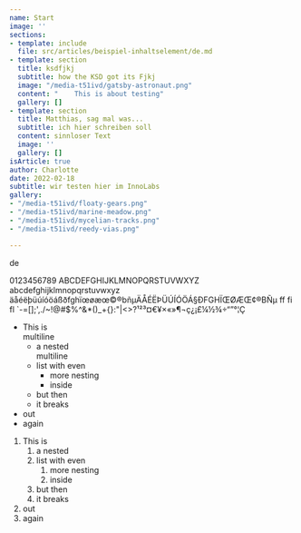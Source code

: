 ```yaml
---
name: Start
image: ''
sections:
- template: include
  file: src/articles/beispiel-inhaltselement/de.md
- template: section
  title: ksdfjkj
  subtitle: how the KSD got its Fjkj
  image: "/media-t51ivd/gatsby-astronaut.png"
  content: "    This is about testing"
  gallery: []
- template: section
  title: Matthias, sag mal was...
  subtitle: ich hier schreiben soll
  content: sinnloser Text
  image: ''
  gallery: []
isArticle: true
author: Charlotte
date: 2022-02-18
subtitle: wir testen hier im InnoLabs
gallery:
- "/media-t51ivd/floaty-gears.png"
- "/media-t51ivd/marine-meadow.png"
- "/media-t51ivd/mycelian-tracks.png"
- "/media-t51ivd/reedy-vias.png"

---
```

de

0123456789 ABCDEFGHIJKLMNOPQRSTUVWXYZ abcdefghijklmnopqrstuvwxyz
äåéëþüúíóöáßðfghïœøæœ©®bñµÄÅÉËÞÜÚÍÓÖÁ§ÐFGHÏŒØÆŒ¢®BÑµ
ff fi fl
`-=[];'\,./~!@#$%^&*()_+{}:"|<>?¹²³¤€¥×«»¶¬ç¿¡£¼½¾÷“”°¦Ç

- This is  
  multiline
    - a nested  
      multiline
    - list with even
        - more nesting
        - inside
    - but then
    - it breaks
- out
- again

1. This is
    1. a nested
    1. list with even
        1. more nesting
        1. inside
    1. but then
    1. it breaks
1. out
1. again